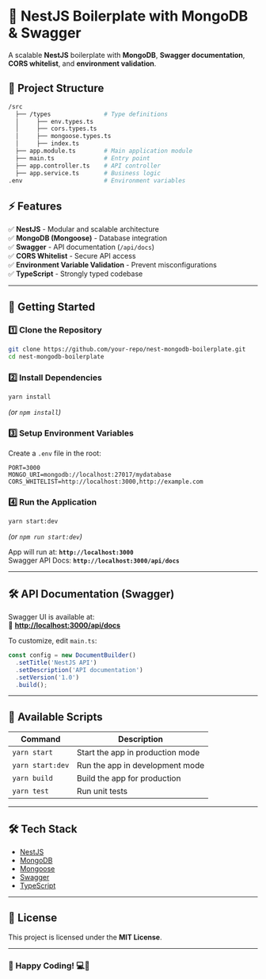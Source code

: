 # 🚀 NestJS Boilerplate with MongoDB & Swagger

A scalable **NestJS** boilerplate with **MongoDB**, **Swagger documentation**, **CORS whitelist**, and **environment validation**.

## 📂 Project Structure
```sh
/src
  ├── /types               # Type definitions
  │     ├── env.types.ts
  │     ├── cors.types.ts
  │     ├── mongoose.types.ts
  │     ├── index.ts
  ├── app.module.ts        # Main application module
  ├── main.ts              # Entry point
  ├── app.controller.ts    # API controller
  ├── app.service.ts       # Business logic
.env                       # Environment variables
```

## ⚡ Features
✅ **NestJS** - Modular and scalable architecture  
✅ **MongoDB (Mongoose)** - Database integration  
✅ **Swagger** - API documentation (`/api/docs`)  
✅ **CORS Whitelist** - Secure API access  
✅ **Environment Variable Validation** - Prevent misconfigurations  
✅ **TypeScript** - Strongly typed codebase  

---

## 🚀 Getting Started

### 1️⃣ **Clone the Repository**
```sh
git clone https://github.com/your-repo/nest-mongodb-boilerplate.git
cd nest-mongodb-boilerplate
```

### 2️⃣ **Install Dependencies**
```sh
yarn install
```
_(or `npm install`)_

### 3️⃣ **Setup Environment Variables**
Create a `.env` file in the root:
```env
PORT=3000
MONGO_URI=mongodb://localhost:27017/mydatabase
CORS_WHITELIST=http://localhost:3000,http://example.com
```

### 4️⃣ **Run the Application**
```sh
yarn start:dev
```
_(or `npm run start:dev`)_

App will run at: **`http://localhost:3000`**  
Swagger API Docs: **`http://localhost:3000/api/docs`**

---

## 🛠 API Documentation (Swagger)
Swagger UI is available at:  
📌 **[http://localhost:3000/api/docs](http://localhost:3000/api/docs)**  

To customize, edit `main.ts`:
```ts
const config = new DocumentBuilder()
  .setTitle('NestJS API')
  .setDescription('API documentation')
  .setVersion('1.0')
  .build();
```

---

## 🚦 Available Scripts

| Command              | Description                           |
|----------------------|---------------------------------------|
| `yarn start`        | Start the app in production mode      |
| `yarn start:dev`    | Run the app in development mode       |
| `yarn build`        | Build the app for production         |
| `yarn test`         | Run unit tests                       |

---

## 🛠 Tech Stack
- [NestJS](https://nestjs.com/)
- [MongoDB](https://www.mongodb.com/)
- [Mongoose](https://mongoosejs.com/)
- [Swagger](https://swagger.io/)
- [TypeScript](https://www.typescriptlang.org/)

---

## 📝 License
This project is licensed under the **MIT License**.

---

### 🚀 Happy Coding! 💻🎯
